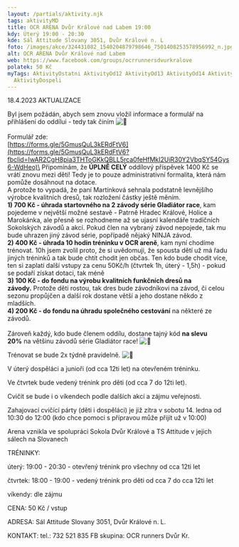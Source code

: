 ```yaml
---
layout: /partials/aktivity.njk
tags: aktivityMD
title: OCR ARENA Dvůr Králové nad Labem 19:00
kdy: Úterý 19:00 - 20:30
kde: Sál Attitude Slovany 3051, Dvůr Králové n. L
foto: /images/akce/324431082_1540204879798646_7501408253578956992_n.jpg
alt: OCR ARENA Dvůr Králové nad Labem
web: https://www.facebook.com/groups/ocrrunnersdvurkralove
polatek: 50 Kč
myTags: AktivityOstatni AktivityOd12 AktivityOd13 AktivityOd14 AktivityOd15
  AktivityDospeli
---
```

1﻿8.4.2023 AKTUALIZACE

Byl jsem požádán, abych sem znovu vložil informace a formulář na přihlášení do oddílui - tedy tak činím ![🙂](https://static.xx.fbcdn.net/images/emoji.php/v9/t4c/1/16/1f642.png)\
\
Formulář zde:\
[https://forms.gle/5GmusQuL3kERdFtV6](https://forms.gle/5GmusQuL3kERdFtV6?fbclid=IwAR2CgH8pia3THToGKkQBLL5rca0feHfMkI2UiR30Y2VbqSY54Gys6-WdHeo)\
Připomínám, že **ÚPLNĚ CELÝ** oddílový příspěvek 1400 Kč se vrátí znovu mezi děti! Tedy je to pouze administrativní formalita, která nám pomůže dosáhnout na dotace.\
A protože to vypadá, že paní Martínková sehnala podstatně levnějšího výrobce kvalitních dresů, tak rozložení částky ještě měním.\
**1) 700 Kč - úhrada startovného na 2 závody série Gladiátor race**, kam pojedeme v největší možné sestavě - Patrně Hradec Králové, Holice a Marokánka, ale přesně se rozhodneme až se ujasní kalendáře tradičních Sokolských závodů a akcí. Pokud člen na vybraný závod nepojede, tak mu bude uhrazen jiný závod série, popřípadě nějaký NINJA závod.\
**2) 400 Kč - úhrada 10 hodin tréninku v OCR areně**, kam nyní chodíme trénovat. 10h jsem zvolil proto, že si uvědomuji, že spousta dětí už má řadu jiných tréninků a tak bude chtít chodit jen občas. Ten kdo bude chodit více, ten si zaplatí další vstupy za cenu 50Kč/h (čtvrtek 1h, úterý - 1,5h) - pokud se podaří získat dotaci, tak méně\
**3) 100 Kč - do fondu na výrobu kvalitních funkčních dresů na závody.** Protože děti rostou, tak dres bude závodníkovi na závod, či celou sezonu propůjčen a další rok dostane větší a jeho dostane někdo z mladších.\
**4) 200 Kč - do fondu na úhradu společného cestování** na některé ze závodů.\
\
Zároveň každý, kdo bude členem oddílu, dostane tajný kód **na slevu 20%** na většinu závodů série Gladiátor race! ![🙂](https://static.xx.fbcdn.net/images/emoji.php/v9/t4c/1/16/1f642.png)

Trénovat se bude 2x týdně pravidelně. ![🙂](https://static.xx.fbcdn.net/images/emoji.php/v9/t4c/1/16/1f642.png)

V úterý dospěláci a junioři (od cca 12ti let) na otevřeném tréninku.

Ve čtvrtek bude vedený trénink pro děti (od cca 7 do 12ti let).

Cvičit se bude i o víkendech podle dalších akcí a zájmu veřejnosti.

[](<>)Zahajovací cvičící párty (děti i dospěláci) je již zítra v sobotu 14. ledna od 10:30 do 12:00 (kdo chce pomoci s přípravou může přijít už v 10:00)

Arena vznikla ve spolupráci Sokola Dvůr Králové a TS Attitude v jejich sálech na Slovanech

TRÉNINKY:

úterý: 19:00 - 20:30 - otevřený trénink pro všechny od cca 12ti let

čtvrtek: 18:00 - 19:00 - vedený trénink pro děti od cca 7 do cca 12ti let

víkendy: dle zájmu

CENA: 50 Kč / vstup

ADRESA: Sál Attitude Slovany 3051, Dvůr Králové n. L.

KONTAKT: tel.: 732 521 835 FB skupina: OCR runners Dvůr Kr.

<!--EndFragment-->